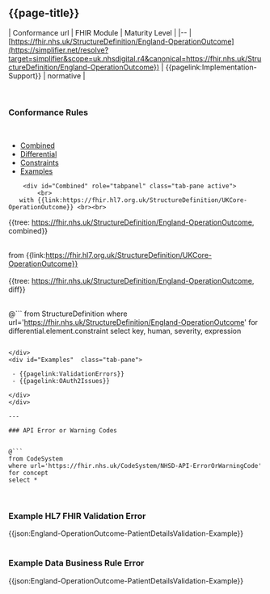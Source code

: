 ## {{page-title}}

| Conformance url | FHIR Module | Maturity Level |
|--
| [https://fhir.nhs.uk/StructureDefinition/England-OperationOutcome](https://simplifier.net/resolve?target=simplifier&scope=uk.nhsdigital.r4&canonical=https://fhir.nhs.uk/StructureDefinition/England-OperationOutcome}) | {{pagelink:Implementation-Support}} | normative |

<br>

### Conformance Rules


<br>

<div class="nhsd-!t-margin-bottom-6">
    <ul class="nav nav-tabs" role="tablist">
        <li role="presentation"  class="active">
            <a href="#Combined" role="tab" data-toggle="tab">Combined</a>
        </li>
        <li role="presentation">
            <a href="#Differential" role="tab" data-toggle="tab">Differential</a>
        </li>
        <li role="presentation">
            <a href="#Constraints" role="tab" data-toggle="tab">Constraints</a>
        </li>
        <li role="presentation">
            <a href="#Examples" role="tab" data-toggle="tab">Examples</a>
        </li>
    </ul>
    <div class="tab-content snippet">
       
        <div id="Combined" role="tabpanel" class="tab-pane active">
            <br>
       with {{link:https://fhir.hl7.org.uk/StructureDefinition/UKCore-OperationOutcome}} <br><br>
  {{tree: https://fhir.nhs.uk/StructureDefinition/England-OperationOutcome, combined}}
        </div>
         <div id="Differential" role="tabpanel" class="tab-pane">
            <br>
        from {{link:https://fhir.hl7.org.uk/StructureDefinition/UKCore-OperationOutcome}} <br><br>
  {{tree: https://fhir.nhs.uk/StructureDefinition/England-OperationOutcome, diff}}
        </div>
        <div id="Constraints"  class="tab-pane">
<br />

@```
from StructureDefinition
where url='https://fhir.nhs.uk/StructureDefinition/England-OperationOutcome'
for differential.element.constraint
select key, human, severity, expression
```

</div>
<div id="Examples"  class="tab-pane">

 - {{pagelink:ValidationErrors}}
 - {{pagelink:OAuth2Issues}}

</div>
</div>

---

### API Error or Warning Codes


@```
from CodeSystem
where url='https://fhir.nhs.uk/CodeSystem/NHSD-API-ErrorOrWarningCode'
for concept
select *
```


<br/>

### Example HL7 FHIR Validation Error

<div class="lang-json">
{{json:England-OperationOutcome-PatientDetailsValidation-Example}}
</div>

<br/>

### Example Data Business Rule Error

<div class="lang-json">
{{json:England-OperationOutcome-PatientDetailsValidation-Example}}
</div>

